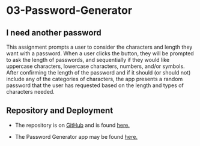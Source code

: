 # 03-Password-Generator

## I need another password

This assignment prompts a user to consider the characters and length they want with a password. When a user clicks the button, they will be prompted to ask the length of passwords, and sequentially if they would like uppercase characters, lowercase characters, numbers, and/or symbols. After confirming the length of the password and if it should (or should not) include any of the categories of characters, the app presents a random password that the user has requested based on the length and types of characters needed.

## Repository and Deployment

- The repository is on [GitHub](https://github.com/) and is found [here.](https://github.com/seanmatx/03-password-generator)

- The Password Generator app may be found [here.](https://seanmatx.github.io/03-password-generator/)